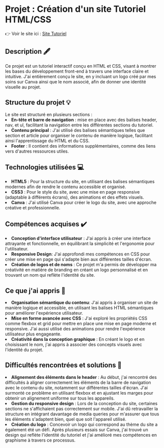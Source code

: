 <h1>Projet : Création d'un site Tutoriel HTML/CSS</h1>

👉 Voir le site ici : <a href="https://lydianeghad.alwaysdata.net/duweb24/CSS/TP3/Template.html"> Site Tutoriel</a>

<h2>Description 🖋️</h2>

Ce projet est un tutoriel interactif conçu en HTML et CSS, visant à montrer les bases du développement front-end à travers une interface claire et intuitive. J'ai entièrement conçu le site, en y incluant un logo créé par mes soins sur Canva ainsi que le nom associé, afin de donner une identité visuelle au projet.

<h2>Structure du projet 💡</h2>
Le site est structuré en plusieurs sections :

<li><b>En-tête et barre de navigation</b> : mise en place avec des balises header, nav, et ul, facilitant la navigation entre les différentes sections du tutoriel.</li>
<li><b>Contenu principal</b> : J'ai utilisé des balises sémantiques telles que section et article pour organiser le contenu de manière logique, facilitant ainsi l'apprentissage du HTML et du CSS.</li>
<li><b>Footer</b> : Il contient des informations supplémentaires, comme des liens vers d'autres ressources utiles.</li>

<h2>Technologies utilisées 💻</h2>

<li><b>HTML5</b> : Pour la structure du site, en utilisant des balises sémantiques modernes afin de rendre le contenu accessible et organisé.</li>
<li><b>CSS3</b> : Pour le style du site, avec une mise en page responsive (adaptable à différents écrans), des animations et des effets visuels.</li>
<li><b>Canva</b> : J'ai utilisé Canva pour créer le logo du site, avec une approche créative et professionnelle.</li>

<h2>Compétences acquises ✔️</h2>

<li><b>Conception d'interface utilisateur</b> : J'ai appris à créer une interface attrayante et fonctionnelle, en équilibrant la simplicité et l'ergonomie pour l'utilisateur.</li>
<li><b>Responsive Design</b>: J'ai approfondi mes compétences en CSS pour créer une mise en page qui s'adapte bien aux différentes tailles d'écran.</li>
<li><b>Création de logos et de noms</b> : Ce projet m'a permis de développer ma créativité en matière de branding en créant un logo personnalisé et en 
trouvant un nom qui reflète l'identité du site.</li>

<h2>Ce que j'ai appris 💪</h2>
<li><b>Organisation sémantique du contenu</b>: J'ai appris à organiser un site de manière logique et accessible, en utilisant les balises HTML sémantiques pour améliorer l'expérience utilisateur.</li>
<li><b>Mise en forme avancée avec CSS</b> : J'ai exploré les propriétés CSS comme flexbox et grid pour mettre en place une mise en page moderne et responsive. J'ai aussi utilisé des animations pour rendre l'expérience utilisateur plus engageante.</li>
<li><b>Créativité dans la conception graphique</b> : En créant le logo et en choisissant le nom, j'ai appris à associer des concepts visuels avec l'identité du projet.</li>

<h2>Difficultés rencontrées et solutions 🎯</h2>
<li><b>Alignement des éléments dans le header</b> : Au début, j'ai rencontré des difficultés à aligner correctement les éléments de la barre de navigation avec le contenu du site, notamment sur différentes tailles d'écran. 
J'ai surmonté ce problème en utilisant flexbox et en ajustant les marges pour obtenir un alignement uniforme sur tous les appareils.</li>
<li><b>Gestion du responsive design</b> : Lors de la conception du site, certaines sections ne s'affichaient pas correctement sur mobile. 
J'ai dû retravailler la structure en intégrant davantage de media queries pour m'assurer que tous les éléments s'adaptent bien, quel que soit l'appareil utilisé.</li>
<li><b>Création du logo</b> : Concevoir un logo qui correspond au thème du site a également été un défi. Après plusieurs essais sur Canva, j'ai trouvé un design qui reflète l'identité du tutoriel et j'ai amélioré mes compétences en graphisme à travers ce processus.</li>
